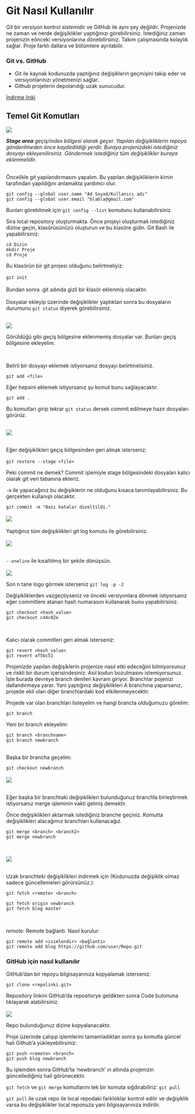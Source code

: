 # Git Nasıl Kullanılır


Git bir versiyon kontrol sistemidir ve GitHub ile aynı şey değildir. 
Projenizde ne zaman ve nerde değişiklikler yaptığınızı görebilirsiniz.
İstediğiniz zaman projenizin eönceki versiyonlarına dönebilirsiniz.
Takım çalışmasında kolaylık sağlar.
Proje farklı dallara ve bölümlere ayrılabilir.

### Git vs. GitHub

* Git ile kaynak kodunuzda yaptığınız değişiklerin geçmişini takip eder ve versiyonlarınızı yönetmenizi sağlar.
* Github projelerin depolandığı uzak sunucudur.

[İndirme linki](https://git-scm.com/downloads)

## Temel Git Komutları


![](https://external-content.duckduckgo.com/iu/?u=https%3A%2F%2Fqph.fs.quoracdn.net%2Fmain-qimg-3aa29f29ede6a8245b6964f663c60339&f=1&nofb=1)

***Stage area** geçiş/index bölgesi olarak geçer. Yapılan değişikliklerin repoya gönderilmeden önce kaydedildiği yerdir. Buraya projenizdeki istediğiniz dosyayı ekleyenilirsiniz. 
Göndermek istediğiniz tüm değişiklikler buraya eklenmelidir.*
<br/><br/>

Öncelikle git yapılandırmasını yapalım. Bu yapılan değişikliklerin kimin tarafından yapıldığını anlamakta yardımcı olur. <br/>


```
git config --global user.name "Ad Soyad/Kullanıcı adı"  
git config --global user.email "blabla@gmail.com"
```


Bunları görebilmek için  `git config --list`  komutunu kullanabilirsiniz. <br/>

Sıra local repository oluşturmakta. Önce projeyi oluşturmak istediğiniz dizine geçin, klasörüsünüzü oluşturun ve bu klasöre gidin. Git Bash ile yapabilirsiniz: <br/>

```
cd Dizin 
mkdir Proje
cd Proje
```


Bu klasörün bir git projesi olduğunu belirtmeliyiz: <br/><br/>
`git init` <br/><br/>
Bundan sonra .git adında gizli bir klasör eklenmiş olacaktır. <br/><br/>
Dosyalar ekleyip üzerinde değişiklikler yaptıktan sonra bu dosyaların durumunu `git status` diyerek görebilirsiniz.  <br/> <br/>

![](https://cybling.files.wordpress.com/2021/01/image-1.png) <br/>

Görüldüğü gibi geçiş bölgesine eklenmemiş dosyalar var. Bunları geçiş bölgesine ekleyelim.

<br/>

Belirli bir dosyayı eklemek istiyorsanız dosyayı belirtmelisiniz. <br/>

`git add <file>` <br/>

Eğer hepsini eklemek istiyorsanız şu komut bunu sağlayacaktır. <br/>

`git add .` <br/>

Bu komutları girip tekrar `git status` dersek commit edilmeye hazır dosyaları görürüz. <br/> <br/>

![](https://cybling.files.wordpress.com/2021/01/image-2.png) <br/><br/>

Eğer değişiklikleri geçiş bölgesinden geri almak isterseniz: <br/><br/>
`git restore --stage <file>` <br/>

Peki commit ne demek? Commit işlemiyle stage bölgesindeki dosyaları kalıcı olarak git veri tabanına ekleriz. <br/>

`-m` ile yapacağınız bu değişiklerin ne olduğunu kısaca tanımlayabilirsiniz. Bu gerçekten kullanışlı olacaktır. <br/>

`git commit -m "Bazı hatalar düzeltildi."
` <br/><br/>
![](https://cybling.files.wordpress.com/2021/01/image-3.png) <br/><br/>
Yaptığınız tüm değişiklikleri git log komutu ile görebilirsiniz. <br/><br/>
![](https://cybling.files.wordpress.com/2021/01/image-4.png) <br/><br/>

`--oneline` ile kısaltılmış bir şekile dönüşsün. <br/><br/>
![](https://cybling.files.wordpress.com/2021/01/image-5.png) <br/>

Son n tane logu görmek isterseniz `git log -p -2` <br/>

Değişikliklerden vazgeçtiyseniz ve önceki versiyonlara dönmek istiyorsanız eğer commitlere atanan hash numarasını kullanarak bunu yapabilirsiniz. <br/>


```
git checkout <hash_value>
git checkout c44c02e
```
 <br/>

Kalıcı olarak commitleri geri almak isterseniz: <br/>

```
git revert <hash_value>
git revert af5bc51
```


Projenizde yapılan değişiklerin projenize nasıl etki edeceğini bilmiyorsunuz ve riskli bir durum içerisindesiniz. Asıl kodun bozulmasını istemiyorsunuz. İşte burada devreye branch denilen kavram giriyor. Branchlar pojenizi dallandırmaya yarar. Yani yaptığınız değişiklikleri A branchına yaparsanız, projede ekli olan diğer branchlardaki kod etkilenmeyecektir. <br/>

Projede var olan branchları listeyelim ve hangi brancta olduğumuzu görelim: <br/>


`git branch` <br/>

Yeni bir branch ekleyelim: <br/>

```
git branch <branchname>
git branch newbranch
```
<br/>
Başka bir brancha geçelim: <br/>

`git checkout newbranch` <br/><br/>
![](https://cybling.files.wordpress.com/2021/01/image-6.png) <br/> <br/>

Eğer başka bir branchtaki değişiklikleri bulunduğunuz branchla birleştirmek istiyorsanız merge işleminin vakti gelmiş demektir. <br/>

Önce değişiklikleri aktarmak istediğiniz branche geçiniz. Komutta değişiklikleri alacağımız branchları kullanacağız. <br/>

```
git merge <branch> <branch2>
git merge newbranch
```

<br/>

![](https://cybling.files.wordpress.com/2021/01/image-7.png) <br/><br/>

Uzak branchteki değişiklikleri indirmek için (Kodunuzda değişiklik olmaz sadece güncellemeleri görürsünüz.): <br/>


``` git fetch <remote>
git fetch <remote> <branch>

git fetch origin newbranch
git fetch blog master 
```
<br/>

_remote_: Remote bağlantı. Nasıl kurulur: <br/>

```
git remote add <isimlendir> <bağlantı>
git remote add blog https://github.com/user/Repo.git
```

### GitHub için nasıl kullanılır
GitHub’dan bir repoyu bilgisayarınıza kopyalamak isterseniz: 

```
git clone <repolinki.git>
```
Repository linkini GitHub’da repositorye geldikten sonra Code butonuna tıklayarak alabilirsiniz. <br/><br/>
![](https://cybling.files.wordpress.com/2021/01/image-8.png) <br/>

Repo bulunduğunuz dizine kopyalanacaktır.<br/>

Proje üzerinde çalışıp işlemlerini tamamladıktan sonra şu komutla güncel hali Github’a yükleyebilirsiniz: <br/>

```
git push <remote> <branch>
git push blog newbranch
```
Bu işlemden sonra GitHub’ta ‘newbranch’ ın altında projenizin güncellediğiniz hali görünecektir. <br/>


`git fetch` ve `git merge` komutlarını tek bir komuta sığdırabiliriz: `git pull`

`git pull` ile uzak repo ile local repodaki farklılıklar kontrol edilir ve değişiklik varsa bu değişiklikler local reponuza yani bilgisayarınıza indirilir.



